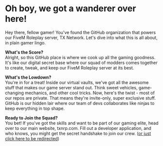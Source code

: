 # Oh boy, we got a wanderer over here!
Hey there, fellow gamer! You've found the GitHub organization that powers our FiveM Roleplay server, TX Network. Let's dive into what this is all about, in plain gamer lingo.

**What's the Score?** <br>
Alright, so this GitHub place is where we cook up all the gaming goodness. It's like our digital secret base where our squad of modders comes together to create, tweak, and keep our FiveM Roleplay server at its best.

**What's the Lowdown?** <br>
You're in for a treat! Inside our virtual vaults, we've got all the awesome stuff that makes our game server stand out. Think sweet vehicles, game-changing mechanics, and other cool tricks. Now, here's the twist - most of our repos are private. That means they're invite-only, super exclusive stuff. GitHub is our hidden lair where our team of devs collaborates like ninjas to keep everything in top shape.

**Ready to Join the Squad?** <br>
You bet! If you've got the skills and want to be part of our gaming elite, head over to our main website, txnrp.com. Fill out a developer application, and who knows, you might get the secret handshake to join our crew. ([or just click here to be redirected](https://txnrp.com/form/developer-applications.43/select))

